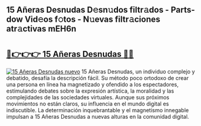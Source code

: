 ## 15 Añeras Desnudas D𝚎sn𝚞dos filtr𝚊dos - Parts-dow Vid𝚎os f𝚘tos - N𝚞evas filtr𝚊ciones atr𝚊ctivas mEH6n

# <h2><a href="http://mbbu5m.tromn.icu/?c=15+A%c3%b1eras+Desnudas">🔗👉👉👉 15 Añeras Desnudas 🔗🔗</a></h2>

[![15 Añeras Desnudas nuevo](https://i.imgur.com/pEAQMta.gif)](http://mbbu5m.tromn.icu/?c=15+A%c3%b1eras+Desnudas)
15 Añeras Desnudas, un individuo complejo y debatido, desafía la descripción fácil. Su método poco ortodoxo de crear una persona en línea ha magnetizado y ofendido a los espectadores, estimulando debates sobre la expresión artística, la moralidad y las complejidades de las sociedades virtuales. Aunque sus próximos movimientos no están claros, su influencia en el mundo digital es indiscutible. La determinación inquebrantable y el magnetismo innegable impulsan a 15 Añeras Desnudas a nuevas alturas en la comunidad digital.
